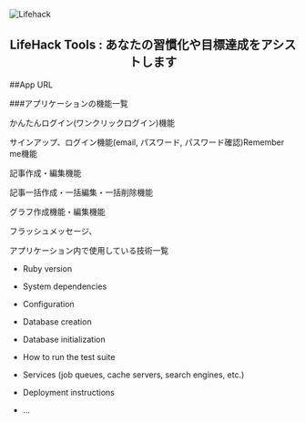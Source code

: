 ![Lifehack](https://user-images.githubusercontent.com/61527476/113125422-89647300-9251-11eb-8811-a81b9d310f9a.png)

<h2 align="center">LifeHack Tools : あなたの習慣化や目標達成をアシストします</h2>

##App URL

###アプリケーションの機能一覧

かんたんログイン(ワンクリックログイン)機能

サインアップ、ログイン機能(email, パスワード, パスワード確認)Remember me機能

記事作成・編集機能

記事一括作成・一括編集・一括削除機能

グラフ作成機能・編集機能

フラッシュメッセージ、

アプリケーション内で使用している技術一覧

* Ruby version

* System dependencies

* Configuration

* Database creation

* Database initialization

* How to run the test suite

* Services (job queues, cache servers, search engines, etc.)

* Deployment instructions

* ...
